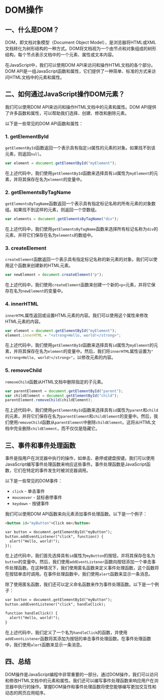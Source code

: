 # DOM操作

## 一、什么是DOM？

DOM，即文档对象模型（Document Object Model），是浏览器将HTML或XML文档转化为树形结构的一种方式。DOM将文档视为一个由节点和对象组成的树形结构，每个节点表示文档中的一个元素、属性或文本内容。

在JavaScript中，我们可以使用DOM API来访问和操作HTML文档的各个部分。DOM API是一组JavaScript函数和属性，它们提供了一种简单、标准的方式来访问HTML文档中的元素和属性。

## 二、如何通过JavaScript操作DOM元素？

我们可以使用DOM API来访问和操作HTML文档中的元素和属性。DOM API提供了许多函数和属性，可以帮助我们选择、创建、修改和删除元素。

以下是一些常见的DOM API函数和属性：

### 1. getElementById

`getElementById`函数返回一个表示具有指定`id`属性的元素的对象。如果找不到该元素，则返回`null`。

```javascript
var element = document.getElementById("myElement");
```

在上述代码中，我们使用`getElementById`函数来选择具有`id`属性为`myElement`的元素，并将其保存在名为`element`的变量中。

### 2. getElementsByTagName

`getElementsByTagName`函数返回一个表示具有指定标记名称的所有元素的对象数组。如果找不到这样的元素，则返回一个空数组。

```javascript
var elements = document.getElementsByTagName("div");
```

在上述代码中，我们使用`getElementsByTagName`函数来选择所有标记名称为`div`的元素，并将它们保存在名为`elements`的数组中。

### 3. createElement

`createElement`函数返回一个表示具有指定标记名称的新元素的对象。我们可以使用这个函数来创建新的HTML元素。

```javascript
var newElement = document.createElement("p");
```

在上述代码中，我们使用`createElement`函数来创建一个新的`<p>`元素，并将它保存在名为`newElement`的变量中。

### 4. innerHTML

`innerHTML`属性返回或设置HTML元素的内容。我们可以使用这个属性来修改HTML元素的内容。

```javascript
var element = document.getElementById("myElement");
element.innerHTML = "<strong>Hello, world!</strong>";
```

在上述代码中，我们使用`getElementById`函数来选择具有`id`属性为`myElement`的元素，并将其保存在名为`element`的变量中。然后，我们将`innerHTML`属性设置为`"<strong>Hello, world!</strong>"`，以修改元素的内容。

### 5. removeChild

`removeChild`函数从HTML文档中删除指定的子元素。

```javascript
var parentElement = document.getElementById("parent");
var childElement = document.getElementById("child");
parentElement.removeChild(childElement);
```

在上述代码中，我们使用`getElementById`函数来选择具有`id`属性为`parent`和`child`的元素，并将它们保存在名为`parentElement`和`childElement`的变量中。然后，我们使用`removeChild`函数从`parentElement`中删除`childElement`。这将从HTML文档中完全删除`childElement`，而不仅仅是隐藏它。

## 三、事件和事件处理函数

事件是指用户在浏览器中执行的操作，如单击、悬停或键盘按键。我们可以使用JavaScript编写事件处理函数来响应这些事件。事件处理函数是JavaScript函数，它们在特定的事件发生时被浏览器调用。

以下是一些常见的DOM事件：

- `click` - 单击事件
- `mouseover` - 鼠标悬停事件
- `keydown` - 按键事件

我们可以使用DOM API函数来向元素添加事件处理函数。以下是一个例子：

```html
<button id="myButton">Click me</button>

var button = document.getElementById("myButton");
button.addEventListener("click", function() {
  alert("Hello, world!");
});
```

在上述代码中，我们首先选择具有`id`属性为`myButton`的按钮，并将其保存在名为`button`的变量中。然后，我们使用`addEventListener`函数向按钮添加一个单击事件处理函数。在这种情况下，我们使用匿名函数来定义事件处理函数，这个函数将在按钮单击时调用。在事件处理函数中，我们使用`alert`函数来显示一条消息。

除了使用匿名函数，我们还可以定义命名函数来作为事件处理函数。以下是一个例子：

```html
var button = document.getElementById("myButton");
button.addEventListener("click", handleClick);

function handleClick() {
  alert("Hello, world!");
}
```

在上述代码中，我们定义了一个名为`handleClick`的函数，并使用`addEventListener`函数将其添加为按钮的单击事件处理函数。在事件处理函数中，我们使用`alert`函数来显示一条消息。

## 四、总结

DOM操作是JavaScript编程中非常重要的一部分。通过DOM操作，我们可以访问和修改HTML文档中的元素和属性。我们还可以编写事件处理函数来响应用户在浏览器中执行的操作。掌握DOM操作和事件处理函数将使您能够编写更加交互性和动态的网页应用程序。